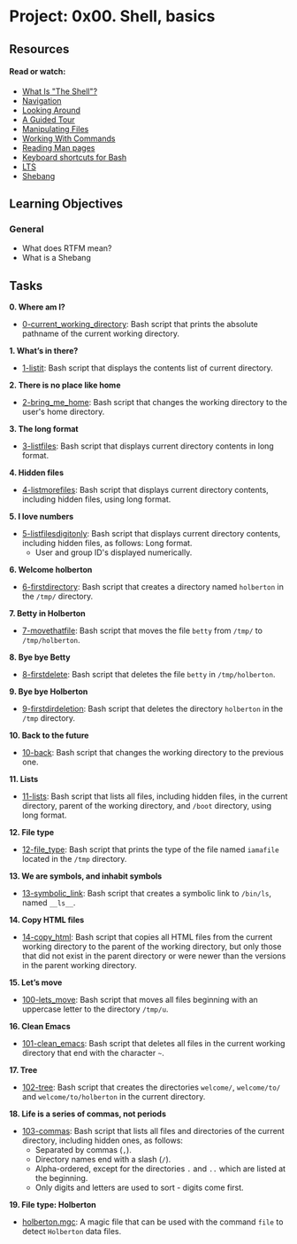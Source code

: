 # Project: 0x00. Shell, basics

## Resources

#### Read or watch:

* [What Is "The Shell"?](https://linuxcommand.org/lc3_lts0010.php)
* [Navigation](https://linuxcommand.org/lc3_lts0020.php)
* [Looking Around](https://linuxcommand.org/lc3_lts0030.php)
* [A Guided Tour](https://linuxcommand.org/lc3_lts0040.php)
* [Manipulating Files](https://linuxcommand.org/lc3_lts0050.php)
* [Working With Commands](https://linuxcommand.org/lc3_lts0060.php)
* [Reading Man pages](https://linuxcommand.org/lc3_man_pages/man1.html)
* [Keyboard shortcuts for Bash](https://www.howtogeek.com/181/keyboard-shortcuts-for-bash-command-shell-for-ubuntu-debian-suse-redhat-linux-etc/)
* [LTS](https://wiki.ubuntu.com/LTSS)
* [Shebang](https://en.wikipedia.org/wiki/Shebang_%28Unix%29)
## Learning Objectives

### General

* What does RTFM mean?
* What is a Shebang
## Tasks

**0. Where am I?**
  * [0-current_working_directory](./0-current_working_directory): Bash script that
  prints the absolute pathname of the current working directory.

**1. What’s in there?**
  * [1-listit](./1-listit): Bash script that displays the contents list of current directory.

**2. There is no place like home**
  * [2-bring_me_home](./2-bring_me_home): Bash script that changes the working directory to the
  user's home directory.

**3. The long format**
  * [3-listfiles](./3-listfiles): Bash script that displays current directory contents in
  long format.

**4. Hidden files**
  * [4-listmorefiles](./4-listmorefiles): Bash script that displays current directory contents,
  including hidden files, using long format.

**5. I love numbers**
  * [5-listfilesdigitonly](./5-listfilesdigitonly): Bash script that displays current directory
  contents, including hidden files, as follows:
    Long format.
    * User and group ID's displayed numerically.

**6. Welcome holberton**
  * [6-firstdirectory](./6-firstdirectory): Bash script that creates a directory named `holberton`
  in the `/tmp/` directory.

**7. Betty in Holberton**
  * [7-movethatfile](./7-movethatfile): Bash script that moves the file `betty` from `/tmp/` to
  `/tmp/holberton`.

**8. Bye bye Betty**
  * [8-firstdelete](./8-firstdelete): Bash script that deletes the file `betty` in `/tmp/holberton`.

**9. Bye bye Holberton**
  * [9-firstdirdeletion](./9-firstdirdeletion): Bash script that deletes the directory `holberton`
  in the `/tmp` directory.

**10. Back to the future**
  * [10-back](./10-back): Bash script that changes the working directory to the previous one.

**11. Lists**
  * [11-lists](./11-lists): Bash script that lists all files, including hidden files, in the
  current directory, parent of the working directory, and `/boot` directory, using long format.

**12. File type**
  * [12-file_type](./12-file_type): Bash script that prints the type of the file named
  `iamafile` located in the `/tmp` directory.

**13. We are symbols, and inhabit symbols**
  * [13-symbolic_link](./13-symbolic_link): Bash script that creates a symbolic link to `/bin/ls`,
  named `__ls__`.

**14. Copy HTML files**
  * [14-copy_html](./14-copy_html): Bash script that copies all HTML files from the current
  working directory to the parent of the working directory, but only those that
  did not exist in the parent directory or were newer than the versions in the parent working directory.

**15. Let’s move**
  * [100-lets_move](./100-lets_move): Bash script that moves all files beginning with an uppercase
  letter to the directory `/tmp/u`.

**16. Clean Emacs**
  * [101-clean_emacs](./101-clean_emacs): Bash script that deletes all files in the current working
  directory that end with the character `~`.

**17. Tree**
  * [102-tree](./102-tree): Bash script that creates the directories `welcome/`,
  `welcome/to/` and `welcome/to/holberton` in the current directory.

**18. Life is a series of commas, not periods**
  * [103-commas](./103-commas): Bash script that lists all files and directories of the current
  directory, including hidden ones, as follows:
    * Separated by commas (`,`).
    * Directory names end with a slash (`/`).
    * Alpha-ordered, except for the directories `.` and `..` which are listed at the beginning.
    * Only digits and letters are used to sort - digits come first.

**19. File type: Holberton**
  * [holberton.mgc](./holberton.mgc): A magic file that can be used with the command `file` to
  detect `Holberton` data files.